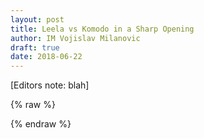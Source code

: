 ```yaml
---
layout: post
title: Leela vs Komodo in a Sharp Opening
author: IM Vojislav Milanovic
draft: true
date: 2018-06-22
---
```

[Editors note: blah]


{% raw %}
<div id="board" style="width: 500px" class='merida zeit'></div>
<script>
    var pgn = '[Event "?"]\
[Site "USER"]\
[Date "2018.06.21"]\
[Round "17"]\
[White "Lc0 20180604 - 360x32time"]\
[Black "Komodo-11.2.2-64bit"]\
[Result "1-0"]\
[WhiteElo "2200"]\
[BlackElo "2200"]\
[ECO "D39"]\
[EventDate "2018.??.??"]\
[Annotator "https://lichess.org/@/MTGOStark"]\
[PlyCount "140"]\
[TimeControl "3840"]\
\
1.d4 d5 2.c4 e6 3.Nf3 Nf6 4.Nc3 dxc4 5.e4 Bb4 6.Bg5 \
    {[#] This is the very popular and sharp Vienna variation.}\
6...c5 7.e5!? \
    {Interesting: this is not the main line in Vienna, moust playable is 7. Bc4}\
    ( 7.Bxc4 cxd4 8.Nxd4 Qa5 9.Bd2 O-O 10.Nc2 Bxc3 11.Bxc3 Qg5 12.Qe2 Qxg2 13.O-O-O Qxe4 14.Rhg1 g6 15.Ne3 e5 16.f4 Be6 17.Bd3 Qxf4 18.Rgf1 Qh4 19.Be1 Qa4 20.Rxf6 Nc6 21.Rxe6 Nd4 22.Qg4 Qxa2 23.Bxg6 hxg6 24.Rxg6+ fxg6 25.Qxg6+ Kh8 26.Qh5+ Kg8 {1/2-1/2 (26) Kasparov,G (2851)-Morozevich,A (2748) Sarajevo 2000 CBM 077 [Ftacnik,L]} )\
7...cxd4 \
    ( {A possibility for black} 7...h6 8.Bd2 Bxc3 9.bxc3 Ne4 10.Bxc4 O-O 11.O-O cxd4 12.cxd4 Nxd2 13.Qxd2 Nc6 14.Bd3 Ne7 15.Qf4 Bd7 16.Qe4 g6 17.Qf4 Bc6 =, quiet 18.Rad1 Bxf3 19.Qxf3 Nd5 20.Be4 Rc8 21.Rc1 Qa5 22.Bxd5 Qxd5 23.Qxd5 exd5 24.f4 b5 25.Kf2 Rc4 26.Rxc4 dxc4 27.Rb1 a6 28.Ke3 Rd8 29.a4 Rb8 30.axb5 axb5 31.Rb4 Kf8 32.d5 Ke7 33.Kd4 Kd7 34.g4 Kc7 35.f5 gxf5 36.gxf5 f6 37.e6 Kd6 38.h3 Rb7 39.Rb1 h5 40.Ra1 Rb8 41.Ra6+ Kc7 42.d6+ Kb7 43.e7 c3 44.d7 c2 45.Ra1 c1=Q 46.Rxc1 {1-0 (46) Dreev,A (2689)-Nielsen,P (2628) playchess.com INT 2004} )\
8.Nxd4 Bxc3+ \
    ( 8...Qa5!? )\
9.bxc3 Qa5 10.exf6 Qxg5 \
    ( 10...Qxc3+? 11.Ke2 Qb2+ 12.Kf3 +/- )\
11.fxg7 Qxg7 12.Qd2 O-O \
    ( 12...Nc6 13.Nxc6 bxc6 14.Bxc4 Qe5+ 15.Kf1 O-O 16.h4 Qc5 17.Be2 e5 18.Qg5+ Kh8 19.Qf6+ Kg8 20.h5 Re8 21.h6 Qf8 22.Rh5 {1-0 (22) Kasparov,G (2831) -Olafsson,H (2504) Reykjavik 2004} )\
13.Bxc4 =, quiet \
    {[#] Position with equal chanses for both sides though I would much rather like to play with white pieces!}\
13...Bd7 14.O-O Nc6 15.Nf3 \
    ( 15.Nf5!? exf5 16.Qxd7 Ne5 17.Qa4 \
        ( 17.Qb5 a6 18.Qb4 Nxc4 19.Qxc4 Rac8 20.Qd5 Qxc3 21.Qxb7 Qc6 22.Qb2 += )\
    17...Rfc8?! \
        ( 17...Nf3+! 18.Kh1 Nd2 19.Rfe1 Rfd8 =, quiet )\
    18.Bd5! +/- Nd3 19.Qd7 Rxc3 20.Qxb7 Rd8 21.Qxa7 Nf4 22.Rad1 Kh8 23.g3 h5 24.Rfe1 Rc2 25.Bg2 Ne2+ 26.Kf1 Rxd1 27.Rxd1 Qe5 28.Bf3 Nc3 29.Re1 Qf6 30.Re7 Nb5 31.Qd7 Rc7 32.Re8+ {1-0 (32) Barsov, A (2517)-Ismagambetov,A (2479) Tashkent 2007} )\
15...Be8 \
    ( 15...Rfd8 16.Qe3 Ne7 17.Ne5 Ng6 18.f4 Rac8 19.Bd3 Rxc3 20.Qd4 Nh4 \
        ( 20...Nxe5! 21.Qxc3 Bc6! 22.Bxh7+ Kxh7 23.Qh3+ Kg8 24.fxe5 Rd3 25.g3 Rd2 26.Rad1 Qg5 27.Rxd2 Qxd2 =, quiet )\
    21.Be4 Rc7 22.Qd6 Rc2 23.Qe7 Rxg2+ 24.Kh1 {1-0 (24) Gelfand, B (2733)-Giri,A (2690) Monte Carlo 2011} )\
16.Rad1 Rc8 \
    ( 16...Na5!? 17.Bd3 Bc6 )\
17.Bb3 Kh8 18.Rfe1 Rg8 19.g3 b6 20.Ba4 a6 21.Qf4 b5 22.Bc2 Qxc3 23.Be4 Qg7 24.Rd6 += \
    {[#] For the sacraficed pawn white has the inicative.}\
24...Nb8 25.Rc1! +/- \
    {Now it\'s very hard for Black to find a useful move.}\
25...Rxc1+?! \
    ( 25...Bd7 )\
26.Qxc1 b4 27.Qf4 Bb5?! \
    {Inaccuracy. Best move was a5.}\
    ( 27...a5 28.Ne5 f6 29.Nc4 \
        ( 29.Rxe6! fxe5 30.Qh4 Nc6 31.Rh6 +- {[%csl Gh7][%cal Gh6h7,Ge4h7]} )\
    29...Nd7 30.Nxa5 Qg5 31.Qxg5 fxg5 32.Nb7 Nf6 33.Bd3 Bf7 34.Nc5 +/- )\
28.h4 Nd7 29.Ng5 Nf6 \
    {[#]}\
30.Bxh7! \
    {A very elegant move.}\
30...Rf8 \
    ( 30...Nxh7 31.Nxf7+ Qxf7 32.Qxf7 +- )\
31.Bd3 Bxd3 32.Rxd3 a5 33.Qe5 Nh7 34.Qxa5 Nxg5 35.hxg5 +/- \
    {[#] In a strategic sense, the position of white is completely obtained.}\
35...Qa1+ 36.Kg2 Kg7 37.Qxb4 Rh8 \
    {[#]}\
38.Qd4+! \
    {With the transition to the winning rook endgame.}\
38...Qxd4 39.Rxd4 Rb8? \
    {Mistake. Best move was Ra8.}\
    ( 39...Ra8 40.a4 Kg6 41.f4 +- {Also winning for white.} )\
40.Ra4 Rb2 41.Ra5 Kg6?! \
    {Inaccuracy. Best move was Rb4.}\
    ( 41...Rb4 42.f4 +- )\
42.g4 Rc2 43.Kg3 Rc3+ 44.f3 Rd3 45.Kf4 Rc3 46.Ke4 Rc1 47.Kd3 Re1 48.a4 Ra1 49.Kd4 Rf1?! \
    {Inaccuracy. Best move was Ra3.}\
    ( {Possible but not good enough too...} 49...Ra3 50.Ke4 Ra1 51.Ke3 Kg7 52.Ra8 Kg6 53.f4 Rg1 54.a5 Rxg4 55.a6 Rg3+ 56.Kd4 Ra3 57.Kc5 +- )\
50.Ke4 Re1+ 51.Kd4 Rf1 52.Ke3 Ra1 53.Kf2 Ra2+ 54.Ke3 \
    ( {Better was...} 54.Kg3 Ra3 55.Kf4 Ra1 56.Ra8! +- )\
54...Ra3+ 55.Kf2 Ra2+ 56.Ke3 Ra3+ 57.Ke4 +- \
    {[#] White reply position twice, but now he find the right move!}\
57...Ra1 58.f4 Re1+ 59.Kd4 Rf1 60.Ke3 Rg1 \
    ( 60...Ra1 61.Ra8 Rg1 62.a5 Rxg4 63.a6 Rg3+ 64.Ke4 Ra3 65.a7 Ra4+ 66.Ke5 Kg7 67.Kd6 +- )\
61.Kf3 \
    ( 61.Rc5! Rxg4 62.a5 Kg7 63.a6 Rg3+ 64.Kd4 Ra3 65.Rc6 Kg6 66.Ke5 Ra5+ 67.Kd6 Ra3 68.Kc7 +- )\
61...Rf1+ 62.Ke3 Rg1 \
    ( 62...Re1+ 63.Kf2 Re4 64.Kf3 Re1 65.Ra8 Rf1+ 66.Ke3 Rg1 67.a5 Rxg4 68.a6 Rg3+ 69.Kd4 )\
63.Rc5 Rxg4 64.a5 Rg1 65.Kd4 Rb1 \
    ( 65...Rf1 66.Ke5 Kg7 67.a6 Ra1 68.Rc6 Rd1 69.Rc7 Rd5+ 70.Ke4 Ra5 71.a7 Kg6 72.Re7 +- )\
66.Kc4 Kh5 \
    ( 66...Rf1 67.Kb5 Rxf4 68.a6 Rf1 69.a7 Ra1 70.Kb6 Rb1+ 71.Rb5 Ra1 72.Ra5 +- )\
67.f5 e5 \
    ( 67...Kg4 68.fxe6 fxe6 69.g6 +- )\
68.Rxe5 Kxg5 \
    ( 68...Kg4 69.g6 fxg6 70.fxg6 +- )\
69.a6 \
    ( 69.Rd5 Kf4 70.Kc5 Ke4 71.Kc6 Rh1 72.Rb5 Kd3 73.a6 Kc4 74.Ra5 Kb4 75.a7 Kxa5 76.a8=Q+ +- )\
69...Rb8 \
    ( 69...f6 70.Ra5 Rb8 71.a7 Ra8 72.Kc3 Kf4 73.Kd4 Kg4 74.Ke3 Re8+ 75.Kd2 Rd8+ 76.Ke1 +- )\
70.Kc5 Kf4 \
    {[#] Finally black resigns!}\
1-0\
\
';
    var cfg = { pgn: pgn, layout: 'left', theme: 'chesscom', width: '390px', boardSize: '200px' };
    var board = pgnView('board', cfg);
</script>
{% endraw %}

